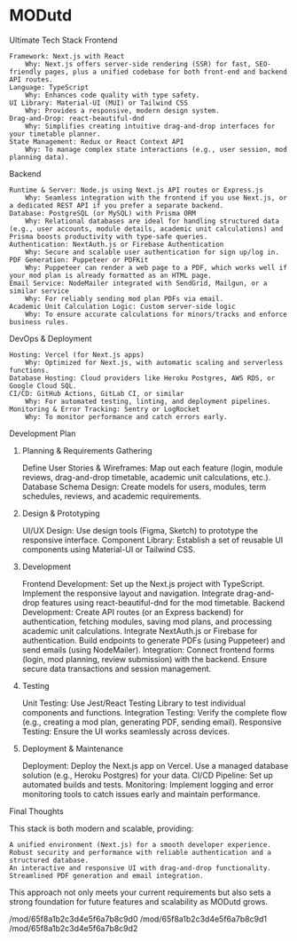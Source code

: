 # MODutd
Ultimate Tech Stack
Frontend

    Framework: Next.js with React
        Why: Next.js offers server-side rendering (SSR) for fast, SEO-friendly pages, plus a unified codebase for both front-end and backend API routes.
    Language: TypeScript
        Why: Enhances code quality with type safety.
    UI Library: Material-UI (MUI) or Tailwind CSS
        Why: Provides a responsive, modern design system.
    Drag-and-Drop: react-beautiful-dnd
        Why: Simplifies creating intuitive drag-and-drop interfaces for your timetable planner.
    State Management: Redux or React Context API
        Why: To manage complex state interactions (e.g., user session, mod planning data).

Backend

    Runtime & Server: Node.js using Next.js API routes or Express.js
        Why: Seamless integration with the frontend if you use Next.js, or a dedicated REST API if you prefer a separate backend.
    Database: PostgreSQL (or MySQL) with Prisma ORM
        Why: Relational databases are ideal for handling structured data (e.g., user accounts, module details, academic unit calculations) and Prisma boosts productivity with type-safe queries.
    Authentication: NextAuth.js or Firebase Authentication
        Why: Secure and scalable user authentication for sign up/log in.
    PDF Generation: Puppeteer or PDFKit
        Why: Puppeteer can render a web page to a PDF, which works well if your mod plan is already formatted as an HTML page.
    Email Service: NodeMailer integrated with SendGrid, Mailgun, or a similar service
        Why: For reliably sending mod plan PDFs via email.
    Academic Unit Calculation Logic: Custom server-side logic
        Why: To ensure accurate calculations for minors/tracks and enforce business rules.

DevOps & Deployment

    Hosting: Vercel (for Next.js apps)
        Why: Optimized for Next.js, with automatic scaling and serverless functions.
    Database Hosting: Cloud providers like Heroku Postgres, AWS RDS, or Google Cloud SQL.
    CI/CD: GitHub Actions, GitLab CI, or similar
        Why: For automated testing, linting, and deployment pipelines.
    Monitoring & Error Tracking: Sentry or LogRocket
        Why: To monitor performance and catch errors early.

Development Plan
1. Planning & Requirements Gathering

    Define User Stories & Wireframes: Map out each feature (login, module reviews, drag-and-drop timetable, academic unit calculations, etc.).
    Database Schema Design: Create models for users, modules, term schedules, reviews, and academic requirements.

2. Design & Prototyping

    UI/UX Design: Use design tools (Figma, Sketch) to prototype the responsive interface.
    Component Library: Establish a set of reusable UI components using Material-UI or Tailwind CSS.

3. Development

    Frontend Development:
        Set up the Next.js project with TypeScript.
        Implement the responsive layout and navigation.
        Integrate drag-and-drop features using react-beautiful-dnd for the mod timetable.
    Backend Development:
        Create API routes (or an Express backend) for authentication, fetching modules, saving mod plans, and processing academic unit calculations.
        Integrate NextAuth.js or Firebase for authentication.
        Build endpoints to generate PDFs (using Puppeteer) and send emails (using NodeMailer).
    Integration:
        Connect frontend forms (login, mod planning, review submission) with the backend.
        Ensure secure data transactions and session management.

4. Testing

    Unit Testing: Use Jest/React Testing Library to test individual components and functions.
    Integration Testing: Verify the complete flow (e.g., creating a mod plan, generating PDF, sending email).
    Responsive Testing: Ensure the UI works seamlessly across devices.

5. Deployment & Maintenance

    Deployment:
        Deploy the Next.js app on Vercel.
        Use a managed database solution (e.g., Heroku Postgres) for your data.
    CI/CD Pipeline: Set up automated builds and tests.
    Monitoring: Implement logging and error monitoring tools to catch issues early and maintain performance.

Final Thoughts

This stack is both modern and scalable, providing:

    A unified environment (Next.js) for a smooth developer experience.
    Robust security and performance with reliable authentication and a structured database.
    An interactive and responsive UI with drag-and-drop functionality.
    Streamlined PDF generation and email integration.

This approach not only meets your current requirements but also sets a strong foundation for future features and scalability as MODutd grows.

/mod/65f8a1b2c3d4e5f6a7b8c9d0
/mod/65f8a1b2c3d4e5f6a7b8c9d1
/mod/65f8a1b2c3d4e5f6a7b8c9d2